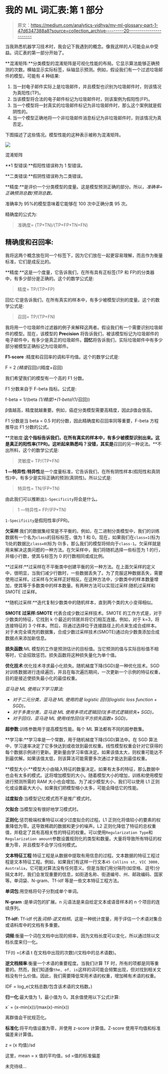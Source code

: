 # 我的 ML 词汇表:第 1 部分

> 原文：<https://medium.com/analytics-vidhya/my-ml-glossary-part-1-47d6347388a8?source=collection_archive---------20----------------------->

当我熟悉机器学习技术时，我会记下我遇到的概念。像我这样的人可能会从中受益。词汇表的第一部分开始了。

**混淆矩阵:**分类模型的混淆矩阵是可视化性能的布局。它显示算法能够正确预测的次数。横轴显示实际标签，纵轴显示预测。例如，假设我们有一个过滤垃圾邮件的模型。可能有 4 种结果:

1.  当一封电子邮件实际上是垃圾邮件，并且模型也识别为垃圾邮件时，则该情况为真阳性(TP)。
2.  当该模型将合法的电子邮件标记为垃圾邮件时，则该案例为假阳性(FP)。
3.  当一个模型将一封真实的垃圾邮件标记为非垃圾邮件时，那么这个案例就是假阴性的。
4.  当一个模型正确地将一个非垃圾邮件消息标记为非垃圾邮件时，则该情况为真否定。

下图描述了这些情况。模型性能的这种表示被称为混淆矩阵。

![](img/df7e7ab457ed373bd3503264f2f5d20f.png)

混淆矩阵

**1 型错误:**假阳性错误称为 1 型错误。

**二类错误:**假阴性错误称为二类错误。

**精度:**是评价一个分类模型的度量。这是模型预测正确的部分。所以，*准确率=正确预测总数/预测总数。*

准确率为 95%的模型意味着它能够在 100 次中正确分类 95 次。

精确度的公式为:

> 准确度= (TP+TN)/(TP+FP+TN+FN)

## 精确度和召回率:

我将这两个概念放在同一个标签下，因为它们放在一起更容易理解，而且作为衡量标准，它们是成反比的。

**精度:**这是一个度量，它告诉我们，在所有具有正标签(TP 和 FP)的分类器中，有多少部分是正确的。这个的数学公式是:

> 精度= TP/(TP+FP)

回忆:它是告诉我们，在所有真实的样本中，有多少被模型识别的度量。这个的数学公式是:

> 召回= TP/(TP+FN)

我将用一个垃圾邮件过滤器的例子来解释这两者。假设我们有一个需要识别垃圾邮件的模型。现在，该模型的 **Precision** 将告诉我们，被该模型标记为垃圾邮件的电子邮件中，有多少是真正的垃圾邮件。**回忆**将告诉我们，实际垃圾邮件中有多少部分被模型正确标记为垃圾邮件。

**F1-score** :精度和召回率的调和平均值。这个的数学公式是:

F = 2 *(精度*召回)/(精度+召回)

我们希望我们的模型有一个高的 F1 分数。

F1 分数来自于 F-beta 指标。公式是:

f-beta = 1/(beta *(1/精度)+(1-beta)*(1/召回))

β值越高，精度就越重要。例如，癌症分类模型需要高精度，因此β值会很高。

F1 分数是当 beta = 0.5 时的分数，因此精确度和召回率同等重要，F-beta 方程推导出 F1 分数的公式。

**灵敏度:**这个指标告诉我们，在所有真实的样本中，有多少被模型识别出来。这是真正的阳性率(TPR)。这听起来熟悉吗？没错，其实是**召回的另一种说法。**不出所料，这个的数学公式是:

> 灵敏度= TP/(TP+FN)

**1 —特异性:特异性**是一个度量标准，它告诉我们，在所有阴性样本(假阳性和真阴性)中，有多少是实际正确的预测(真阴性)。所以公式是:

> 特异性= TN/(FP+TN)

由此我们可以推断出`1-Specificity`将会是什么。

> 1 —特异性= FP/(FP+TN)

`1-Specificity`是假阳性率(FPR)。

**欠采样**:我们的数据集经常是不平衡的。例如，在二进制分类模型中，我们的训练数据有一个名为`class`的目标标签，值为 1 和 0。现在，如果我们在`class=1`(标为 1)处的数据比`class=0`(标为 0)多，那么我们的模型将倾向于`class-1`。欠采样就是用来解决这类问题的一种方法。在欠采样中，我们将随机选择一些标签为 1 的行，并缩小行数，使其与标签为 0 的行数相同或成比例。

**过采样:**过采样在不平衡类中创建平衡的另一种方法。在上面欠采样的定义中，很明显，当我们减少行数时，一些数据丢失了。为了克服这种数据丢失，需要使用过采样。过采样与欠采样正好相反。在这种方法中，少数类中的样本数量增加，使其等于多数类中的样本数量。有两种方法可以实现过采样:随机过采样和 SMOTE 过采样。

**随机过采样:**迭代复制少数类中的随机样本，直到两个类的大小变得相似。

**SMOTE 过采样:SMOTE** 代表合成少数过采样技术。SMOTE 的工作方式是，对于少数类的特征，它找到 k 个最近的邻居并将它们相互连接。例如，对于 k=3，将连接特征的 3 个样本。然后，将通过选择位于连接路径上的点来生成合成样本。对于未完全填充的数据集，合成少数过采样技术(SMOTE)通过向少数类添加合成数据点来添加新信息。

**损失函数**:ML 模型的工作是预测估计的目标值。当它预测的值与实际目标值不相等时，它会招致惩罚。损失函数将这种损失量化为单个值。

**优化技术**:优化技术寻求最小化损失。随机梯度下降(SGD)是一种优化技术。SGD 对训练数据进行连续遍历，并且在每次遍历期间，一次更新一个示例的特征权重，目的是接近使损失最小化的最佳权重。

*亚马逊 ML 使用以下学习算法:*

*   *对于二元分类，亚马逊 ML 使用的是 logistic 回归(logistic loss function + SGD)。*
*   *对于多类分类，亚马逊 ML 使用多项式逻辑回归(多项式逻辑损失+ SGD)。*
*   *对于回归，亚马逊 ML 使用线性回归(平方损失函数+ SGD)。*

**超参数**:训练参数用于提高模型性能。每个 ML 算法都有不同的超参数集。

**学习率:**学习率是一个常数，用于随机梯度下降(SGD)算法中。在 SGD 算法中，学习速率决定了它多快达到或收敛到最优权重。线性模型权重会针对它获得的每个数据示例进行更新。更新量由学习率值决定。如果该值太大，则权重可能达不到最优解。如果该值太低，则该算法可能需要多次通过才能达到最佳权重。

**模型大小:**模型大小由输入特征的数量决定。如果有太多的特征，那么数据中也会有太多的模式。这将增加模型的大小。随着模型大小的增加，训练和使用模型进行预测所需的 RAM 大小也会增加。为了减少模型大小，我们可以使用 L1 正则化或设置最大大小。如果我们把模型缩小太多，可能会降低它的性能。

**过度拟合**:当模型记忆模式而不是推广模式时。

**欠拟合**:当模型没有很好地学习模式时。

**正则化**:惩罚极端权重特征以减少过度拟合的过程。L1 正则化将值较小的要素的权重降低为零。这导致稀疏的数据和更少的噪声。L2 正则化降低了特征的总权重值，并稳定了具有高相关性的特征的权重。可以使用`Regularization Type`和`Regularization amount`参数设置规则化的类型和数量。大量将导致所有特征的权重为零，并且模型不会学习任何模式。

**文本特征工程**:特征工程是从数据中提取有用信息的过程。文本数据的特征工程过程是文本特征工程。例如，如果我们有这样一行文本`45 Collins st, VIC 3000, Australia`，它可能对算法没有任何意义。但是当我们用分隔符(如空格、逗号)分隔文本时，我们会发现重要的信息，如街道名称、街道编号、州、邮政编码、国家等。单词袋、N-gram、Tf-idf 等是一些文本特征工程方法。

**单词包**:用空格将句子分割成单个单词。

**N-gram** :是单词包的扩展。n 元语法是来自给定文本或语音样本的 n 个项目的连续序列。

**Tf-idf:** Tf-idf 代表*词频-逆文档频*。这是一种统计度量，用于评估一个术语对集合或语料库中的文档有多重要。

**词频**:衡量一个词在文档中出现的频率，因为文档长度可以变化，所以通过除以文档长度来归一化。

TF(t) =(术语 t 在文档中出现的次数)/(文档中的总术语数)。

**逆文档频率**:衡量一个术语的重要程度。当我们计算 TF 时，所有的项都是同等重要的。然而，我们知道像`the, of, is`这样的词可能会频繁出现，但对找到相关文档没有什么价值。因此，我们需要降低常用术语的权重，增加稀有术语的权重。

IDF = log_e(文档总数/包含该术语的文档数。)

**归一化**:最大值为 1，最小值为 0。其余值使用以下公式计算:

x` = (x-min(x))/(max(x)-min(x))

离群值会干扰规范化。

**标准化**:将平均值设置为零，并使用 z-score 计算值。Z-score 使用平均值和标准偏差来计算值。

z = (x 均值)/sd

这里，mean = x 值的平均值，sd =值的标准偏差

未完待续…